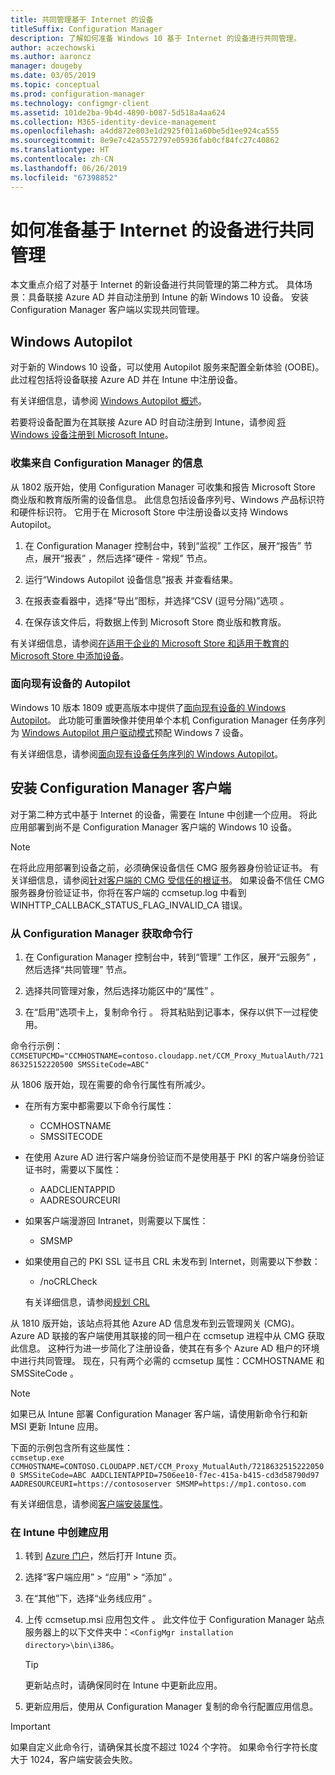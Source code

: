```yaml
---
title: 共同管理基于 Internet 的设备
titleSuffix: Configuration Manager
description: 了解如何准备 Windows 10 基于 Internet 的设备进行共同管理。
author: aczechowski
ms.author: aaroncz
manager: dougeby
ms.date: 03/05/2019
ms.topic: conceptual
ms.prod: configuration-manager
ms.technology: configmgr-client
ms.assetid: 101de2ba-9b4d-4890-b087-5d518a4aa624
ms.collection: M365-identity-device-management
ms.openlocfilehash: a4dd872e803e1d2925f011a60be5d1ee924ca555
ms.sourcegitcommit: 8e9e7c42a5572797e05936fab0cf84fc27c40862
ms.translationtype: HT
ms.contentlocale: zh-CN
ms.lasthandoff: 06/26/2019
ms.locfileid: "67398852"
---
```

# <a name="how-to-prepare-internet-based-devices-for-co-management"></a>如何准备基于 Internet 的设备进行共同管理

本文重点介绍了对基于 Internet 的新设备进行共同管理的第二种方式。 具体场景：具备联接 Azure AD 并自动注册到 Intune 的新 Windows 10 设备。 安装 Configuration Manager 客户端以实现共同管理。  



## <a name="windows-autopilot"></a>Windows Autopilot

对于新的 Windows 10 设备，可以使用 Autopilot 服务来配置全新体验 (OOBE)。 此过程包括将设备联接 Azure AD 并在 Intune 中注册设备。  

有关详细信息，请参阅 [Windows Autopilot 概述](https://docs.microsoft.com/windows/deployment/windows-autopilot/windows-autopilot)。    

若要将设备配置为在其联接 Azure AD 时自动注册到 Intune，请参阅 [将 Windows 设备注册到 Microsoft Intune](https://docs.microsoft.com/intune/windows-enroll)。  


### <a name="gather-information-from-configuration-manager"></a>收集来自 Configuration Manager 的信息

从 1802 版开始，使用 Configuration Manager 可收集和报告 Microsoft Store 商业版和教育版所需的设备信息。 此信息包括设备序列号、Windows 产品标识符和硬件标识符。 它用于在 Microsoft Store 中注册设备以支持 Windows Autopilot。 

1. 在 Configuration Manager 控制台中，转到“监视”  工作区，展开“报告”  节点，展开“报表”  ，然后选择“硬件 - 常规”  节点。  

2. 运行“Windows Autopilot 设备信息”报表  并查看结果。  

3. 在报表查看器中，选择“导出”图标，并选择“CSV (逗号分隔)”选项   。  

4. 在保存该文件后，将数据上传到 Microsoft Store 商业版和教育版。  

有关详细信息，请参阅[在适用于企业的 Microsoft Store 和适用于教育的 Microsoft Store 中添加设备](https://docs.microsoft.com/microsoft-store/add-profile-to-devices#add-devices-and-apply-autopilot-deployment-profile)。


### <a name="autopilot-for-existing-devices"></a>面向现有设备的 Autopilot
<!--1358333-->

Windows 10 版本 1809 或更高版本中提供了[面向现有设备的 Windows Autopilot](https://techcommunity.microsoft.com/t5/Windows-IT-Pro-Blog/New-Windows-Autopilot-capabilities-and-expanded-partner-support/ba-p/260430)。 此功能可重置映像并使用单个本机 Configuration Manager 任务序列为 [Windows Autopilot 用户驱动模式](https://docs.microsoft.com/windows/deployment/windows-autopilot/user-driven)预配 Windows 7 设备。 

有关详细信息，请参阅[面向现有设备任务序列的 Windows Autopilot](/sccm/osd/deploy-use/windows-autopilot-for-existing-devices)。



## <a name="install-the-configuration-manager-client"></a>安装 Configuration Manager 客户端

对于第二种方式中基于 Internet 的设备，需要在 Intune 中创建一个应用。 将此应用部署到尚不是 Configuration Manager 客户端的 Windows 10 设备。 

> [!Note]  
> 在将此应用部署到设备之前，必须确保设备信任 CMG 服务器身份验证证书。 有关详细信息，请参阅[针对客户端的 CMG 受信任的根证书](/sccm/core/clients/manage/cmg/certificates-for-cloud-management-gateway#bkmk_cmgroot)。 如果设备不信任 CMG 服务器身份验证证书，你将在客户端的 ccmsetup.log 中看到 WINHTTP_CALLBACK_STATUS_FLAG_INVALID_CA 错误。

### <a name="get-the-command-line-from-configuration-manager"></a>从 Configuration Manager 获取命令行

1. 在 Configuration Manager 控制台中，转到“管理”  工作区，展开“云服务”  ，然后选择“共同管理”  节点。  

2. 选择共同管理对象，然后选择功能区中的“属性”  。  

3. 在“启用”选项卡上，复制命令行  。 将其粘贴到记事本，保存以供下一过程使用。  

命令行示例：`CCMSETUPCMD="CCMHOSTNAME=contoso.cloudapp.net/CCM_Proxy_MutualAuth/72186325152220500 SMSSiteCode=ABC"`

<!--1358215-->
从 1806 版开始，现在需要的命令行属性有所减少。  

- 在所有方案中都需要以下命令行属性：  
    - CCMHOSTNAME  
    - SMSSITECODE  

- 在使用 Azure AD 进行客户端身份验证而不是使用基于 PKI 的客户端身份验证证书时，需要以下属性：  
    - AADCLIENTAPPID  
    - AADRESOURCEURI  

- 如果客户端漫游回 Intranet，则需要以下属性：  
    - SMSMP  

- 如果使用自己的 PKI SSL 证书且 CRL 未发布到 Internet，则需要以下参数：  
    - /noCRLCheck  
    
     有关详细信息，请参阅[规划 CRL](/sccm/core/plan-design/security/plan-for-security#BKMK_PlanningForCRLs)  

从 1810 版开始，该站点将其他 Azure AD 信息发布到云管理网关 (CMG)。 Azure AD 联接的客户端使用其联接的同一租户在 ccmsetup 进程中从 CMG 获取此信息。 这种行为进一步简化了注册设备，使其在有多个 Azure AD 租户的环境中进行共同管理。 现在，只有两个必需的 ccmsetup 属性：CCMHOSTNAME  和 SMSSiteCode  。<!--3607731-->

> [!Note]
> 如果已从 Intune 部署 Configuration Manager 客户端，请使用新命令行和新 MSI 更新 Intune 应用。 <!-- SCCMDocs-pr issue 3084 -->

下面的示例包含所有这些属性：   
`ccmsetup.exe CCMHOSTNAME=CONTOSO.CLOUDAPP.NET/CCM_Proxy_MutualAuth/72186325152220500 SMSSiteCode=ABC AADCLIENTAPPID=7506ee10-f7ec-415a-b415-cd3d58790d97 AADRESOURCEURI=https://contososerver SMSMP=https://mp1.contoso.com`

有关详细信息，请参阅[客户端安装属性](/sccm/core/clients/deploy/about-client-installation-properties)。


### <a name="create-the-app-in-intune"></a>在 Intune 中创建应用

1. 转到 [Azure 门户](https://portal.azure.com)，然后打开 Intune 页。  

2. 选择“客户端应用” > “应用” > “添加”    。  

3. 在“其他”下，选择“业务线应用”   。  

4. 上传 ccmsetup.msi 应用包文件  。 此文件位于 Configuration Manager 站点服务器上的以下文件夹中：`<ConfigMgr installation directory>\bin\i386`。  

    > [!Tip]  
    > 更新站点时，请确保同时在 Intune 中更新此应用。  

5. 更新应用后，使用从 Configuration Manager 复制的命令行配置应用信息。  

> [!IMPORTANT]    
> 如果自定义此命令行，请确保其长度不超过 1024 个字符。 如果命令行字符长度大于 1024，客户端安装会失败。


